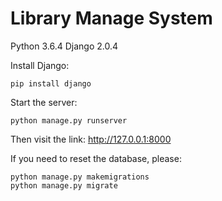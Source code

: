# Library Manage System

Python 3.6.4 Django 2.0.4

Install Django:

```
pip install django
```

Start the server:

```
python manage.py runserver
```

Then visit the link: http://127.0.0.1:8000



If you need to reset the database, please:

```
python manage.py makemigrations
python manage.py migrate
```

